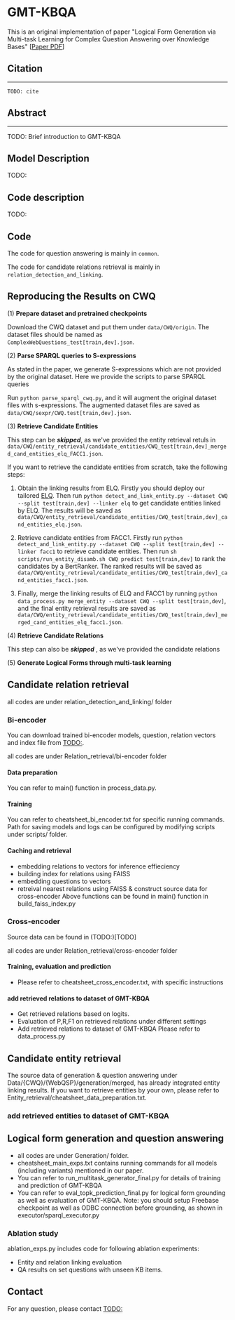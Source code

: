 GMT-KBQA
==============================

<!-- Project Organization
------------

    ├── LICENSE
    ├── README.md                         <- The top-level README for developers using this project.
    ├── cheatsheet_main_exps.txt          <- running cheatsheet of main experiments
    ├── cheatsheet_data_preparation.txt   <- running cheatsheet for data preparation, e.g., entity detection and disambiguation
    ├── common
    |   ├── components                    <- utility functions
        ├── entity_linker                 <- entity detection, linking and disambiguation
        ├── executor                      <- utility functions for executing SPARQLs
        ├── inputDataset                  <- dataset generation
        ├── models                        <- code for models of GMT-KBQA
        ├── ontology                      <- Freebase ontology information
        ├── qdt_generation                <- Deprecated
        ├── cache
        ├── feature cache
    ├── CWQ
    |   ├── data                          <- source data, ablation data and label maps for CWQ dataset
        ├── scripts                       <- shell scripts for running different setting of GMT-KBQA on CWQ dataset
        ├── exps                          <- saved models and experiment results of GMT-KBQA on CWQ dataset
        ├── saved_models                  <- saved models of relation_detection_and_linking on CWQ
    ├── old                               <- deprecated
    ├── relation_detection_and_linking
    |   ├── biEncoder                     <- code for bi-encoder: data preparation, training, vector generation, index
        ├── crossEncoder                  <- code for cross-encoder: model, training, evaluation, prediction
    ├── WebQSP
    |   ├── data                          <- source data, ablation data and label maps for CWQ dataset
        ├── scripts                       <- shell scripts for running different setting of GMT-KBQA on WebQSP dataset
        ├── saved_models                  <- saved models of relation_detection_and_linking on WebQSP
--------

<p><small>Project based on the <a target="_blank" href="https://drivendata.github.io/cookiecutter-data-science/">cookiecutter data science project template</a>. #cookiecutterdatascience</small></p> -->



<!-- ### Logical Form Generation via Multi-task Learning for Complex Question Answering over Knowledge Bases -->

This is an original implementation of paper "Logical Form Generation via Multi-task Learning for Complex Question Answering over Knowledge Bases"
[[Paper PDF](TODO:)]

## Citation
---

```
TODO: cite
```

## Abstract
---
TODO: Brief introduction to GMT-KBQA

## Model Description

TODO:


## Code description

TODO:

## Code

The code for question answering is mainly in  `common`.

The code for candidate relations retrieval is mainly in `relation_detection_and_linking`.


## Reproducing the Results on CWQ
(1) **Prepare dataset and pretrained checkpoints**

Download the CWQ dataset and put them under `data/CWQ/origin`. The dataset files should be named as `ComplexWebQuestions_test[train,dev].json`.

(2) **Parse SPARQL queries to S-expressions**

As stated in the paper, we generate S-expressions which are not provided by the original dataset.
Here we provide the scripts to parse SPARQL queries 

Run `python parse_sparql_cwq.py`, and it will augment the original dataset files with s-expressions. 
The augmented dataset files are saved as `data/CWQ/sexpr/CWQ.test[train,dev].json`.

(3) **Retrieve Candidate Entities**

This step can be ***skipped***, as we've provided the entity retrieval retuls in `data/CWQ/entity_retrieval/candidate_entities/CWQ_test[train,dev]_merged_cand_entities_elq_FACC1.json`.

If you want to retrieve the candidate entities from scratch, take the following steps:

1. Obtain the linking results from ELQ. Firstly you should deploy our tailored [ELQ](). Then run `python detect_and_link_entity.py --dataset CWQ --split test[train,dev] --linker elq` to get candidate entities linked by ELQ. The results will be saved as `data/CWQ/entity_retrieval/candidate_entities/CWQ_test[train,dev]_cand_entities_elq.json`.


2. Retrieve candidate entities from FACC1. Firstly run
`python detect_and_link_entity.py --dataset CWQ --split test[train,dev] --linker facc1` to retrieve candidate entities.
Then run `sh scripts/run_entity_disamb.sh CWQ predict test[train,dev]` to rank the candidates by a BertRanker. The ranked results will be saved as `data/CWQ/entity_retrieval/candidate_entities/CWQ_test[train,dev]_cand_entities_facc1.json`.

3. Finally, merge the linking results of ELQ and FACC1 by running `python data_process.py merge_entity --dataset CWQ --split test[train,dev]`, and the final entity retrieval results are saved as `data/CWQ/entity_retrieval/candidate_entities/CWQ_test[train,dev]_merged_cand_entities_elq_facc1.json`.

(4) **Retrieve Candidate Relations**

This step can also be ***skipped*** , as we've provided the candidate relations


(5) **Generate Logical Forms through multi-task learning**


## Candidate relation retrieval
all codes are under relation_detection_and_linking/ folder
### Bi-encoder

You can download trained bi-encoder models, question, relation vectors and index file from [TODO:](TODO:).

all codes are under Relation_retrieval/bi-encoder folder

#### Data preparation
You can refer to main() function in process_data.py.

#### Training
You can refer to cheatsheet_bi_encoder.txt for specific running commands. Path for saving models and logs can be configured by modifying scripts under scripts/ folder.

#### Caching and retrieval
- embedding relations to vectors for inference effieciency
- building index for relations using FAISS
- embedding questions to vectors
- retreival nearest relations using FAISS & construct source data for cross-encoder
Above functions can be found in main() function in build_faiss_index.py

### Cross-encoder

Source data can be found in (TODO:)[TODO]

all codes are under Relation_retrieval/cross-encoder folder

#### Training, evaluation and prediction
- Please refer to cheatsheet_cross_encoder.txt, with specific instructions

#### add retrieved relations to dataset of GMT-KBQA
- Get retrieved relations based on logits.
- Evaluation of P,R,F1 on retrieved relations under different settings
- Add retrieved relations to dataset of GMT-KBQA
Please refer to data_process.py

## Candidate entity retrieval
The source data of generation & question answering under Data/{CWQ}/{WebQSP}/generation/merged, has already integrated entity linking results.
If you want to retrieve entities by your own, please refer to Entity_retrieval/cheatsheet_data_preparation.txt.

### add retrieved entities to dataset of GMT-KBQA

## Logical form generation and question answering
- all codes are under Generation/ folder.
- cheatsheet_main_exps.txt contains running commands for all models (including variants) mentioned in our paper.
- You can refer to run_multitask_generator_final.py for details of training and prediction of GMT-KBQA
- You can refer to eval_topk_prediction_final.py for logical form grounding as well as evaluation of GMT-KBQA. Note: you should setup Freebase checkpoint as well as ODBC connection before grounding, as shown in executor/sparql_executor.py

### Ablation study
ablation_exps.py includes code for following ablation experiments:
- Entity and relation linking evaluation
- QA results on set questions with unseen KB items.

## Contact

For any question, please contact [TODO:](TODO)

